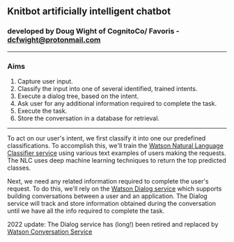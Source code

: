 ## Knitbot artificially intelligent chatbot
### developed by Doug Wight of CognitoCo/ Favoris - dcfwight@protonmail.com
---
### Aims
1. Capture user input.
1. Classify the input into one of several identified, trained intents.
1. Execute a dialog tree, based on the intent.
1. Ask user for any additional information required to complete the task.
1. Execute the task.
1. Store the conversation in a database for retrieval.

---
To act on our user's intent, we first classify it into one our predefined classifications.  To accomplish this, we'll train the [Watson Natural Language Classifier service](https://www.ibm.com/uk-en/cloud/watson-natural-language-classifier) using various text examples of users making the requests.  The NLC uses deep machine learning techniques to return the top predicted classes.

Next, we need any related information required to complete the user's request.  To do this, we'll rely on the [Watson Dialog service](http://www.ibm.com/smarterplanet/us/en/ibmwatson/developercloud/dialog.html) which supports building conversations between a user and an application. The Dialog service will track and store information obtained during the conversation until we have all the info required to complete the task.

2022 update: The Dialog service has (long!) been retired and replaced by [Watson Conversation Service](https://www.ibm.org/activities/watson-conversation)
